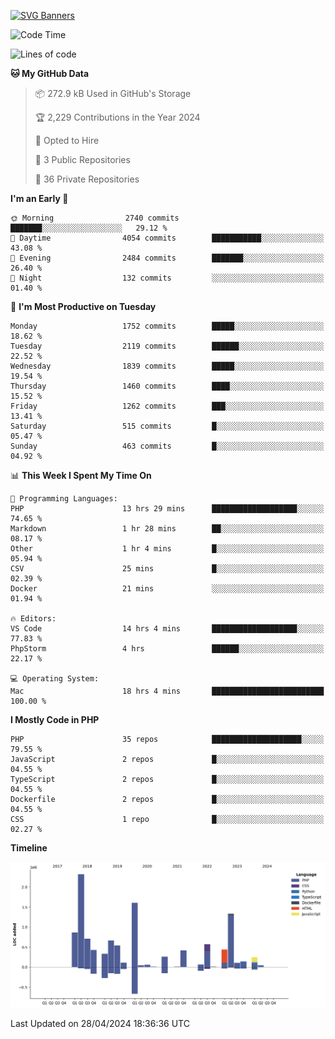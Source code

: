 [![SVG Banners](https://svg-banners.vercel.app/api?type=glitch&text1=Gere_Lajos%F0%9F%92%BB&width=800&height=400)](https://github.com/Akshay090/svg-banners)

<!--START_SECTION:waka-->
![Code Time](http://img.shields.io/badge/Code%20Time-1%2C577%20hrs%2057%20mins-blue)

![Lines of code](https://img.shields.io/badge/From%20Hello%20World%20I%27ve%20Written-11.3%20million%20lines%20of%20code-blue)

**🐱 My GitHub Data** 

> 📦 272.9 kB Used in GitHub's Storage 
 > 
> 🏆 2,229 Contributions in the Year 2024
 > 
> 💼 Opted to Hire
 > 
> 📜 3 Public Repositories 
 > 
> 🔑 36 Private Repositories 
 > 
**I'm an Early 🐤** 

```text
🌞 Morning                2740 commits        ███████░░░░░░░░░░░░░░░░░░   29.12 % 
🌆 Daytime                4054 commits        ███████████░░░░░░░░░░░░░░   43.08 % 
🌃 Evening                2484 commits        ███████░░░░░░░░░░░░░░░░░░   26.40 % 
🌙 Night                  132 commits         ░░░░░░░░░░░░░░░░░░░░░░░░░   01.40 % 
```
📅 **I'm Most Productive on Tuesday** 

```text
Monday                   1752 commits        █████░░░░░░░░░░░░░░░░░░░░   18.62 % 
Tuesday                  2119 commits        ██████░░░░░░░░░░░░░░░░░░░   22.52 % 
Wednesday                1839 commits        █████░░░░░░░░░░░░░░░░░░░░   19.54 % 
Thursday                 1460 commits        ████░░░░░░░░░░░░░░░░░░░░░   15.52 % 
Friday                   1262 commits        ███░░░░░░░░░░░░░░░░░░░░░░   13.41 % 
Saturday                 515 commits         █░░░░░░░░░░░░░░░░░░░░░░░░   05.47 % 
Sunday                   463 commits         █░░░░░░░░░░░░░░░░░░░░░░░░   04.92 % 
```


📊 **This Week I Spent My Time On** 

```text
💬 Programming Languages: 
PHP                      13 hrs 29 mins      ███████████████████░░░░░░   74.65 % 
Markdown                 1 hr 28 mins        ██░░░░░░░░░░░░░░░░░░░░░░░   08.17 % 
Other                    1 hr 4 mins         █░░░░░░░░░░░░░░░░░░░░░░░░   05.94 % 
CSV                      25 mins             █░░░░░░░░░░░░░░░░░░░░░░░░   02.39 % 
Docker                   21 mins             ░░░░░░░░░░░░░░░░░░░░░░░░░   01.94 % 

🔥 Editors: 
VS Code                  14 hrs 4 mins       ███████████████████░░░░░░   77.83 % 
PhpStorm                 4 hrs               ██████░░░░░░░░░░░░░░░░░░░   22.17 % 

💻 Operating System: 
Mac                      18 hrs 4 mins       █████████████████████████   100.00 % 
```

**I Mostly Code in PHP** 

```text
PHP                      35 repos            ████████████████████░░░░░   79.55 % 
JavaScript               2 repos             █░░░░░░░░░░░░░░░░░░░░░░░░   04.55 % 
TypeScript               2 repos             █░░░░░░░░░░░░░░░░░░░░░░░░   04.55 % 
Dockerfile               2 repos             █░░░░░░░░░░░░░░░░░░░░░░░░   04.55 % 
CSS                      1 repo              █░░░░░░░░░░░░░░░░░░░░░░░░   02.27 % 
```



**Timeline**

![Lines of Code chart](https://raw.githubusercontent.com/gere-lajos/gere-lajos/main/assets/bar_graph.png)


 Last Updated on 28/04/2024 18:36:36 UTC
<!--END_SECTION:waka-->
